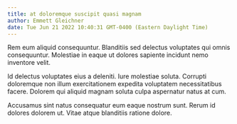 ```yaml
---
title: at doloremque suscipit quasi magnam
author: Emmett Gleichner
date: Tue Jun 21 2022 10:40:31 GMT-0400 (Eastern Daylight Time)
---
```

Rem eum aliquid consequuntur. Blanditiis sed delectus voluptates qui omnis consequuntur. Molestiae in eaque ut dolores sapiente incidunt nemo inventore velit.

 Id delectus voluptates eius a deleniti. Iure molestiae soluta. Corrupti doloremque non illum exercitationem expedita voluptatem necessitatibus facere. Dolorem qui aliquid magnam soluta culpa aspernatur natus at cum.

 Accusamus sint natus consequatur eum eaque nostrum sunt. Rerum id dolores dolorem ut. Vitae atque blanditiis ratione dolore.